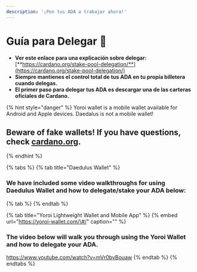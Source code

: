 ```yaml
---
description: '¡Pon tus ADA a trabajar ahora!'
---
```


# Guía para Delegar 🚀

* **Ver este enlace para una explicación sobre delegar:**  [**https://cardano.org/stake-pool-delegation/**](https://cardano.org/stake-pool-delegation/)
* **Siempre mantienes el control total de tus ADA en tu propia billetera cuando delegas.**
* **El primer paso para delegar tus ADA es descargar una de las carteras oficiales de Cardano.**

{% hint style="danger" %}
Yoroi wallet is a mobile wallet available for Android and Apple devices. Daedalus is not a mobile wallet!

## Beware of fake wallets! If you have questions, check [cardano.org](https://cardano.org/stake-pool-delegation#wallets).
{% endhint %}

{% tabs %}
{% tab title="Daedulus Wallet" %}
### We have included some video walkthroughs for using Daedulus Wallet and how to delegate/stake your ADA below:

{% tab %}
{% endtab %}

{% tab title="Yoroi Lightweight Wallet and Mobile App" %}
{% embed url="https://yoroi-wallet.com/\#/" caption="" %}

### The video below will walk you through using the Yoroi Wallet and how to delegate your ADA.

https://www.youtube.com/watch?v=mVr0bvBouaw
{% endtab %}
{% endtabs %}

